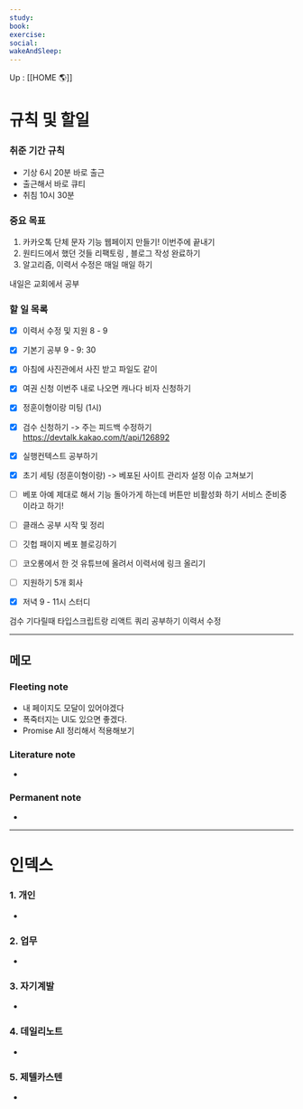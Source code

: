 ```yaml
---
study:
book:
exercise: 
social: 
wakeAndSleep: 
---
```


Up : [[HOME 🌎]]

# 규칙 및 할일

### 취준 기간 규칙 
- 기상 6시 20분 바로 출근
- 출근해서 바로 큐티
- 취침 10시 30분 

### 중요 목표
1. 카카오톡 단체 문자 기능 웹페이지 만들기!  이번주에 끝내기 
2. 원티드에서 했던 것들 리팩토링 , 블로그 작성 완료하기 
3. 알고리즘, 이력서 수정은 매일 매일 하기

내일은 교회에서 공부 


### 할 일 목록
- [x] 이력서 수정 및 지원 8 - 9
- [x] 기본기 공부 9 - 9: 30
- [x] 아침에 사진관에서 사진 받고 파일도 같이
- [x] 여권 신청 이번주 내로 나오면 캐나다 비자 신청하기
- [x] 정훈이형이랑 미팅 (1시)
- [x] 검수 신청하기
	-> 주는 피드백 수정하기 
	https://devtalk.kakao.com/t/api/126892
- [x] 실행컨텍스트 공부하기 
- [x] 초기 세팅 (정훈이형이랑)
-> 베포된 사이트 관리자 설정 이슈 고쳐보기 
- [ ] 베포 아예 제대로 해서 기능 돌아가게 하는데 버튼만 비활성화 하기 서비스 준비중이라고 하기!
- [ ] 클래스 공부 시작 및 정리 
- [ ] 깃헙 패이지 베포 블로깅하기 
- [ ] 코오롱에서 한 것 유튜브에 올려서 이력서에 링크 올리기
- [ ] 지원하기 5개 회사 
- [x] 저녁 9 - 11시 스터디 



검수 기다릴때 타입스크립트랑 리액트 쿼리 공부하기 
이력서 수정 

---

## 메모

### Fleeting note
- 내 페이지도 모달이 있어야겠다
- 폭죽터지는 UI도 있으면 좋겠다. 
- Promise All 정리해서 적용해보기 


### Literature note
- 

### Permanent note
- 

---

# 인덱스
### 1. 개인 
- 
### 2. 업무
- 
### 3. 자기계발
- 
### 4. 데일리노트
- 
### 5. 제텔카스텐
- 